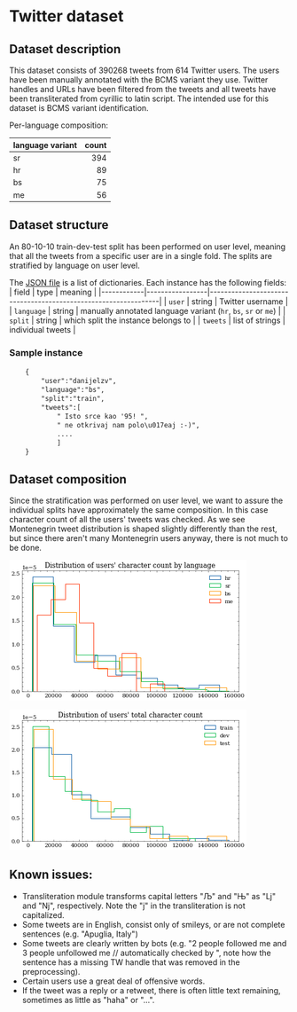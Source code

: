 # Twitter dataset

## Dataset description

This dataset consists of 390268 tweets from 614 Twitter users. The users have been manually annotated with the BCMS variant they use. Twitter handles and URLs have been filtered from the tweets and all tweets have been transliterated from cyrillic to latin script. The intended use for this dataset is BCMS variant identification.

Per-language composition:

| language variant | count |
|:-----------------|------:|
| sr               |   394 |
| hr               |    89 |
| bs               |    75 |
| me               |    56 |

## Dataset structure
An 80-10-10 train-dev-test split has been performed on user level, meaning that all the tweets from a specific user are in a single fold. The splits are stratified by language on user level.

The [JSON file](twitter.json) is a list of dictionaries. Each instance has the following fields:
| field      | type            | meaning                                                        |
|------------|-----------------|----------------------------------------------------------------|
| `user`     | string          | Twitter username                                               |
| `language` | string          | manually annotated language variant (`hr`, `bs`, `sr` or `me`) |
| `split`    | string          | which split the instance belongs to                            |
| `tweets`   | list of strings | individual tweets                                              |

### Sample instance
```
    {
        "user":"danijelzv",
        "language":"bs",
        "split":"train",
        "tweets":[
            " Isto srce kao '95! ",
            " ne otkrivaj nam polo\u017eaj :-)",
            ....
            ]
    }
```

## Dataset composition

Since the stratification was performed on user level, we want to assure the individual splits have approximately the same composition. In this case character count of all the users' tweets was checked. As we see Montenegrin tweet distribution is shaped slightly differently than the rest, but since there aren't many Montenegrin users anyway, there is not much to be done.

![](images/language_length_distribution.png)

![](images/users_length_distribution.png)

## Known issues:

* Transliteration module transforms capital letters "Љ" and "Њ" as "Lj" and "Nj", respectively. Note the "j" in the transliteration is not capitalized.
* Some tweets are in English, consist only of smileys, or are not complete sentences (e.g. "Apuglia, Italy")
* Some tweets are clearly written by bots (e.g. "2 people followed me and 3 people unfollowed me \/\/ automatically checked by ", note how the sentence has a missing TW handle that was removed in the preprocessing).
* Certain users use a great deal of offensive words.
* If the tweet was a reply or a retweet, there is often little text remaining, sometimes as little as "haha" or "...".